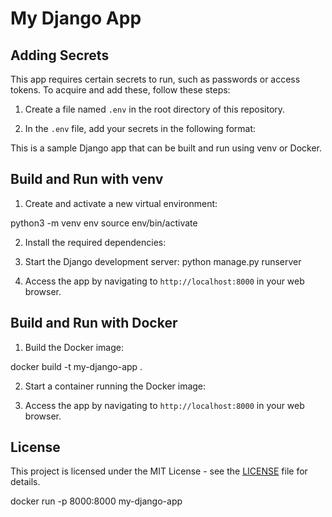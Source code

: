 # My Django App


## Adding Secrets

This app requires certain secrets to run, such as passwords or access tokens. To acquire and add these, follow these steps:

1. Create a file named `.env` in the root directory of this repository.

2. In the `.env` file, add your secrets in the following format:


This is a sample Django app that can be built and run using venv or Docker.

## Build and Run with venv

1. Create and activate a new virtual environment:

python3 -m venv env
source env/bin/activate


2. Install the required dependencies:

3. Start the Django development server:
python manage.py runserver

4. Access the app by navigating to `http://localhost:8000` in your web browser.

## Build and Run with Docker

1. Build the Docker image:

docker build -t my-django-app .

2. Start a container running the Docker image:


3. Access the app by navigating to `http://localhost:8000` in your web browser.

## License

This project is licensed under the MIT License - see the [LICENSE](LICENSE) file for details.


docker run -p 8000:8000 my-django-app



